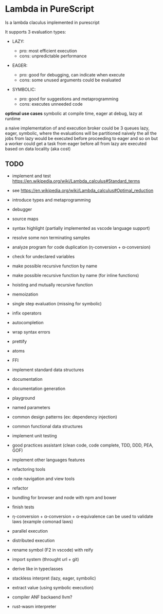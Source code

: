 # Lambda in PureScript

Is a lambda claculus implemented in purescript

It supports 3 evaluation types:

- LAZY:
  - pro: most efficient execution
  - cons: unpredictable performance

- EAGER:
  - pro: good for debugging, can indicate when execute
  - cons: some unused arguments could be evaluated

- SYMBOLIC:
  - pro: good for suggestions and metaprogramming
  - cons: executes unneeded code

**optimal use cases** symbolic at compile time, eager at debug, lazy at runtime

a naive implementation of and execution broker could be 3 queues
lazy, eager, symbolic, where the evaluations will be partitioned
naively the all the jobs from lazy would be executed before proceeding to eager and so on
but a worker could get a task from eager before all from lazy are executed based on data locality (aka cost)

## TODO

- implement and test https://en.wikipedia.org/wiki/Lambda_calculus#Standard_terms

- see https://en.wikipedia.org/wiki/Lambda_calculus#Optimal_reduction

- introduce types and metaprogramming

- debugger

- source maps

- syntax highlight (partially implemented as vscode language support)

- resolve some non terminating samples

- analyze program for code duplication (η-conversion + α-conversion)

- check for undeclared variables

- make possible recursive function by name  

- make possible recursive function by name (for inline functions)

- hoisting and mutually recursive function

- memoization

- single step evaluation (missing for symbolic)

- infix operators

- autocompletion

- wrap syntax errors

- prettify

- atoms

- FFI

- implement standard data structures

- documentation

- documentation generation

- playground

- named parameters

- common design patterns (ex: dependency injection)

- common functional data structures

- implement unit testing

- good practices assistant (clean code, code complete, TDD, DDD, PEA, GOF)

- implement other languages features

- refactoring tools

- code navigation and view tools

- refactor

- bundling for browser and node with npm and bower

- finish tests

- η-conversion + α-conversion + α-equivalence can be used to validate laws (example comonad laws)

- parallel execution

- distributed execution

- rename symbol (F2 in vscode) with reify

- import system (throught url + git)

- derive like in typeclasses

- stackless interpret (lazy, eager, symbolic)

- extract value (using symbolic execution)

- compiler ANF backaend llvm?

- rust-wasm interpreter
